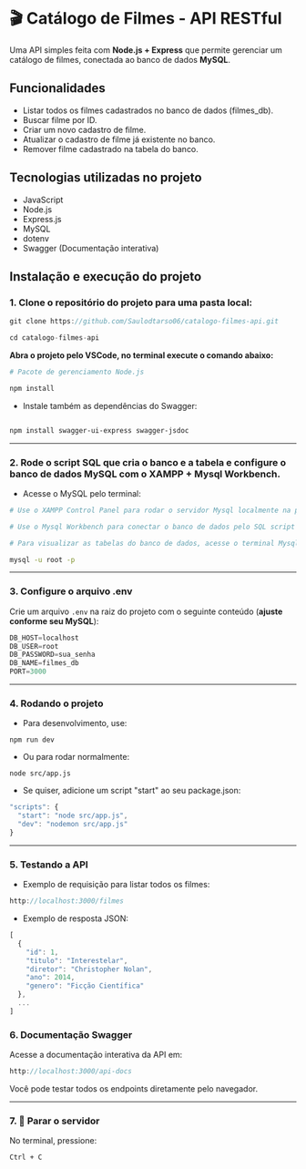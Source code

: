 # 🎬 Catálogo de Filmes - API RESTful

Uma API simples feita com **Node.js + Express** que permite gerenciar um catálogo de filmes, conectada ao banco de dados **MySQL**.

## Funcionalidades

- Listar todos os filmes cadastrados no banco de dados (filmes_db).
- Buscar filme por ID.
- Criar um novo cadastro de filme.
- Atualizar o cadastro de filme já existente no banco.
- Remover filme cadastrado na tabela do banco.


## Tecnologias utilizadas no projeto

- JavaScript
- Node.js
- Express.js
- MySQL
- dotenv
- Swagger (Documentação interativa)


## Instalação e execução do projeto


### 1. Clone o repositório do projeto para uma pasta local:

```js
git clone https://github.com/Saulodtarso06/catalogo-filmes-api.git

cd catalogo-filmes-api
 ```

**Abra o projeto pelo VSCode, no terminal execute o comando abaixo:**
```bash
# Pacote de gerenciamento Node.js

npm install
```
* Instale também as dependências do Swagger:

```bash # instalação das especificação Swagger (OpenAPI).

npm install swagger-ui-express swagger-jsdoc
```
---
### 2. Rode o script SQL que cria o banco e a tabela e configure o banco de dados MySQL com o XAMPP + Mysql Workbench.
* Acesse o MySQL pelo terminal:
```bash 
# Use o XAMPP Control Panel para rodar o servidor Mysql localmente na porta 3306.

# Use o Mysql Workbench para conectar o banco de dados pelo SQL script -> schema.sql

# Para visualizar as tabelas do banco de dados, acesse o terminal Mysql e insira o código abaixo, lembre-se da sua senha root.

mysql -u root -p
```
---
### 3. Configure o arquivo .env
Crie um arquivo `.env` na raiz do projeto com o seguinte conteúdo (**ajuste conforme seu MySQL**):
```sql
DB_HOST=localhost
DB_USER=root
DB_PASSWORD=sua_senha
DB_NAME=filmes_db
PORT=3000
```
---
### 4. Rodando o projeto
* Para desenvolvimento, use:
```
npm run dev
```
* Ou para rodar normalmente:
```
node src/app.js
```
* Se quiser, adicione um script "start" ao seu package.json:
```js
"scripts": {
  "start": "node src/app.js",
  "dev": "nodemon src/app.js"
}
```
---

### 5. Testando a API
* Exemplo de requisição para listar todos os filmes:
```js
http://localhost:3000/filmes
```
* Exemplo de resposta JSON:
```js
[
  {
    "id": 1,
    "titulo": "Interestelar",
    "diretor": "Christopher Nolan",
    "ano": 2014,
    "genero": "Ficção Científica"
  },
  ...
]
```

### 6. Documentação Swagger
Acesse a documentação interativa da API em:
```js
http://localhost:3000/api-docs
```
Você pode testar todos os endpoints diretamente pelo navegador.

---
### 7. 🛑 Parar o servidor
No terminal, pressione:
```
Ctrl + C
```
